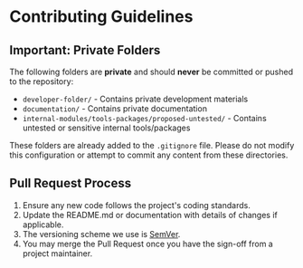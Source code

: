 # Contributing Guidelines

## Important: Private Folders

The following folders are **private** and should **never** be committed or pushed to the repository:

- `developer-folder/` - Contains private development materials
- `documentation/` - Contains private documentation
- `internal-modules/tools-packages/proposed-untested/` - Contains untested or sensitive internal tools/packages

These folders are already added to the `.gitignore` file. Please do not modify this configuration or attempt to commit any content from these directories.

## Pull Request Process

1. Ensure any new code follows the project's coding standards.
2. Update the README.md or documentation with details of changes if applicable.
3. The versioning scheme we use is [SemVer](http://semver.org/).
4. You may merge the Pull Request once you have the sign-off from a project maintainer.

